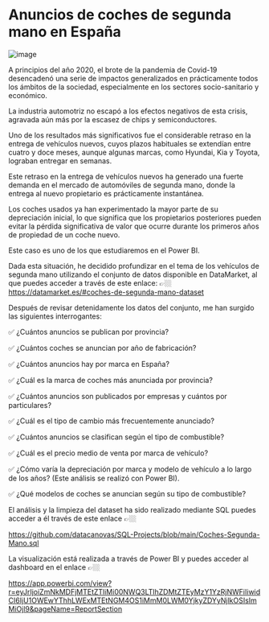 # Anuncios de coches de segunda mano en España

![image](https://github.com/datacanovas/SQL-Projects/assets/157279064/c089fdd3-8df7-490b-a114-a822cfb12d94)


A principios del año 2020, el brote de la pandemia de Covid-19 desencadenó una serie de impactos generalizados en prácticamente todos los ámbitos de la sociedad, especialmente en los sectores socio-sanitario y económico. 

La industria automotriz no escapó a los efectos negativos de esta crisis, agravada aún más por la escasez de chips y semiconductores.

Uno de los resultados más significativos fue el considerable retraso en la entrega de vehículos nuevos, cuyos plazos habituales se extendían entre cuatro y doce meses, aunque algunas marcas, como Hyundai, Kia y Toyota, lograban entregar en semanas.

Este retraso en la entrega de vehículos nuevos ha generado una fuerte demanda en el mercado de automóviles de segunda mano, donde la entrega al nuevo propietario es prácticamente instantánea.

Los coches usados ya han experimentado la mayor parte de su depreciación inicial, lo que significa que los propietarios posteriores pueden evitar la pérdida significativa de valor que ocurre durante los primeros años de propiedad de un coche nuevo. 

Este caso es uno de los que estudiaremos en el Power BI.

Dada esta situación, he decidido profundizar en el tema de los vehículos de segunda mano utilizando el conjunto de datos disponible en DataMarket, al que puedes acceder a través de este enlace: 👉🏼 https://datamarket.es/#coches-de-segunda-mano-dataset

Después de revisar detenidamente los datos del conjunto, me han surgido las siguientes interrogantes:

✅ ¿Cuántos anuncios se publican por provincia?

✅ ¿Cuántos coches se anuncian por año de fabricación?

✅ ¿Cuántos anuncios hay por marca en España?

✅ ¿Cuál es la marca de coches más anunciada por provincia?

✅ ¿Cuántos anuncios son publicados por empresas y cuántos por particulares?

✅ ¿Cuál es el tipo de cambio más frecuentemente anunciado?

✅ ¿Cuántos anuncios se clasifican según el tipo de combustible?

✅ ¿Cuál es el precio medio de venta por marca de vehículo?

✅ ¿Cómo varía la depreciación por marca y modelo de vehículo a lo largo de los años? (Este análisis se realizó con Power BI).

✅ ¿Qué modelos de coches se anuncian según su tipo de combustible?


El análisis y la limpieza del dataset ha sido realizado mediante SQL puedes acceder a él través de este enlace 👉🏼

https://github.com/datacanovas/SQL-Projects/blob/main/Coches-Segunda-Mano.sql

La visualización está realizada a través de Power BI y puedes acceder al dashboard en el enlace 👉🏼

https://app.powerbi.com/view?r=eyJrIjoiZmNkMDFjMTEtZTliMi00NWQ3LTlhZDMtZTEyMzY1YzRjNWFiIiwidCI6IjU1OWEwYThhLWExMTEtNGM4OS1iMmM0LWM0YjkyZDYyNjlkOSIsImMiOjl9&pageName=ReportSection


